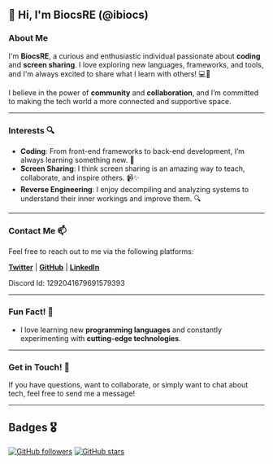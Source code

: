 
## 👋 Hi, I'm BiocsRE (@ibiocs)

### About Me

I'm **BiocsRE**, a curious and enthusiastic individual passionate about **coding** and **screen sharing**. I love exploring new languages, frameworks, and tools, and I'm always excited to share what I learn with others! 💻🚀

I believe in the power of **community** and **collaboration**, and I’m committed to making the tech world a more connected and supportive space.

---

### Interests 🔍

- **Coding**: From front-end frameworks to back-end development, I’m always learning something new. 🎯
- **Screen Sharing**: I think screen sharing is an amazing way to teach, collaborate, and inspire others. 📹✨
- **Reverse Engineering**: I enjoy decompiling and analyzing systems to understand their inner workings and improve them. 🔍

---

### Contact Me 📫

Feel free to reach out to me via the following platforms:

[**Twitter**](https://twitter.com/) | [**GitHub**](https://github.com/BiocsRe) | [**LinkedIn**](https://linkedin.com/) 

Discord Id: 1292041679691579393 

---

### Fun Fact! 🎉

- I love learning new **programming languages** and constantly experimenting with **cutting-edge technologies**.
---

### Get in Touch! 💬

If you have questions, want to collaborate, or simply want to chat about tech, feel free to send me a message!

---

## Badges 🎖️

[![GitHub followers](https://img.shields.io/github/followers/BiocsRE?style=social)](https://github.com/BiocsRE)
[![GitHub stars](https://img.shields.io/github/stars/BiocsRE?style=social)](https://github.com/BiocsRE)

